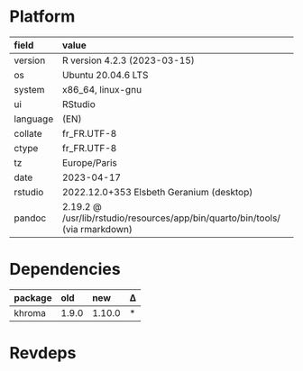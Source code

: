 # Platform

|field    |value                                                                         |
|:--------|:-----------------------------------------------------------------------------|
|version  |R version 4.2.3 (2023-03-15)                                                  |
|os       |Ubuntu 20.04.6 LTS                                                            |
|system   |x86_64, linux-gnu                                                             |
|ui       |RStudio                                                                       |
|language |(EN)                                                                          |
|collate  |fr_FR.UTF-8                                                                   |
|ctype    |fr_FR.UTF-8                                                                   |
|tz       |Europe/Paris                                                                  |
|date     |2023-04-17                                                                    |
|rstudio  |2022.12.0+353 Elsbeth Geranium (desktop)                                      |
|pandoc   |2.19.2 @ /usr/lib/rstudio/resources/app/bin/quarto/bin/tools/ (via rmarkdown) |

# Dependencies

|package |old   |new    |Δ  |
|:-------|:-----|:------|:--|
|khroma  |1.9.0 |1.10.0 |*  |

# Revdeps

